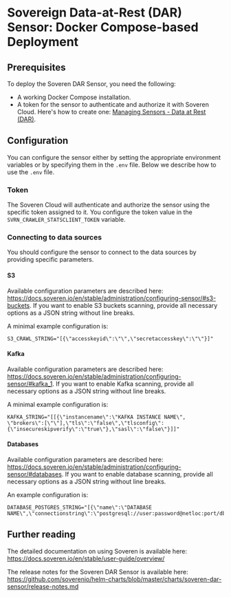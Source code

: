 # Sovereign Data-at-Rest (DAR) Sensor: Docker Compose-based Deployment

## Prerequisites

To deploy the Soveren DAR Sensor, you need the following:
* A working Docker Compose installation.
* A token for the sensor to authenticate and authorize it with Soveren Cloud. Here's how to create one: [Managing Sensors - Data at Rest (DAR)](https://docs.soveren.io/en/stable/administration/managing-sensors/#data-at-rest-dar).

## Configuration

You can configure the sensor either by setting the appropriate environment variables or by specifying them in the `.env` file. Below we describe how to use the `.env` file.

### Token

The Soveren Cloud will authenticate and authorize the sensor using the specific token assigned to it.
You configure the token value in the `SVRN_CRAWLER_STATSCLIENT_TOKEN` variable.

### Connecting to data sources 

You should configure the sensor to connect to the data sources by providing specific parameters.

#### S3

Available configuration parameters are described here: https://docs.soveren.io/en/stable/administration/configuring-sensor/#s3-buckets. If you want to enable S3 buckets scanning, provide all necessary options as a JSON string without line breaks.

A minimal example configuration is:

```dotenv
S3_CRAWL_STRING="[{\"accesskeyid\":\"\",\"secretaccesskey\":\"\"}]"
```

#### Kafka

Available configuration parameters are described here: https://docs.soveren.io/en/stable/administration/configuring-sensor/#kafka_1. If you want to enable Kafka scanning, provide all necessary options as a JSON string without line breaks.

A minimal example configuration is:

```dotenv
KAFKA_STRING="[[{\"instancename\":\"KAFKA INSTANCE NAME\", \"brokers\":[\"\"],\"tls\":\"false\",\"tlsconfig\":{\"insecureskipverify\":\"true\"},\"sasl\":\"false\"}]]"
```

#### Databases

Available configuration parameters are described here: https://docs.soveren.io/en/stable/administration/configuring-sensor/#databases. If you want to enable database scanning, provide all necessary options as a JSON string without line breaks.

An example configuration is:

```dotenv
DATABASE_POSTGRES_STRING="[{\"name\":\"DATABASE NAME\",\"connectionstring\":\"postgresql://user:password@netloc:port/dbname\"}]"
```

## Further reading

The detailed documentation on using Soveren is available here: https://docs.soveren.io/en/stable/user-guide/overview/

The release notes for the Soveren DAR Sensor is available here: https://github.com/soverenio/helm-charts/blob/master/charts/soveren-dar-sensor/release-notes.md